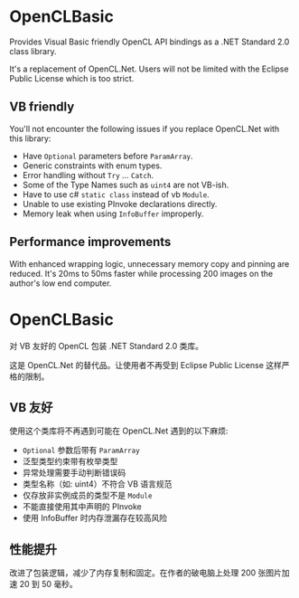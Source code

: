 # OpenCLBasic
Provides Visual Basic friendly OpenCL API bindings as a .NET Standard 2.0 class library.

It's a replacement of OpenCL.Net. Users will not be limited with the Eclipse Public License which is too strict.

## VB friendly
You'll not encounter the following issues if you replace OpenCL.Net with this library:
- Have `Optional` parameters before `ParamArray`.
- Generic constraints with enum types.
- Error handling without `Try` ... `Catch`.
- Some of the Type Names such as `uint4` are not VB-ish.
- Have to use c# `static class` instead of vb `Module`.
- Unable to use existing PInvoke declarations directly.
- Memory leak when using `InfoBuffer` improperly.

## Performance improvements
With enhanced wrapping logic, unnecessary memory copy and pinning are reduced. It's 20ms to 50ms faster while processing 200 images on the author's low end computer.

# OpenCLBasic
对 VB 友好的 OpenCL 包装 .NET Standard 2.0 类库。

这是 OpenCL.Net 的替代品。让使用者不再受到 Eclipse Public License 这样严格的限制。

## VB 友好
使用这个类库将不再遇到可能在 OpenCL.Net 遇到的以下麻烦:
- `Optional` 参数后带有 `ParamArray`
- 泛型类型约束带有枚举类型
- 异常处理需要手动判断错误码
- 类型名称（如: uint4）不符合 VB 语言规范
- 仅存放非实例成员的类型不是 `Module`
- 不能直接使用其中声明的 PInvoke
- 使用 InfoBuffer 时内存泄漏存在较高风险

## 性能提升
改进了包装逻辑，减少了内存复制和固定。在作者的破电脑上处理 200 张图片加速 20 到 50 毫秒。
